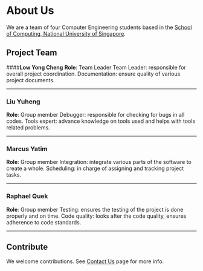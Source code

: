 # About Us

We are a team of four Computer Engineering students based in the [School of Computing, National University of Singapore](http://www.comp.nus.edu.sg). 

## Project Team

####**Low Yong Cheng**
**Role**: Team Leader
Team Leader: responsible for overall project coordination.
Documentation: ensure quality of various project documents.

-----

### **Liu Yuheng**
**Role**:  Group member
Debugger: responsible for checking for bugs in all codes.
Tools expert: advance knowledge on tools used and helps with tools related problems.

-----

### **Marcus Yatim**
**Role**: Group member 
Integration: integrate various parts of the software to create a whole.
Scheduling: in charge of assigning and tracking project tasks.

-----

### **Raphael Quek**
**Role**: Group member
Testing: ensures the testing of the project is done properly and on time.
Code quality: looks after the code quality, ensures adherence to code standards.

-----

## Contribute

We welcome contributions. See [Contact Us](ContactUs.md) page for more info.